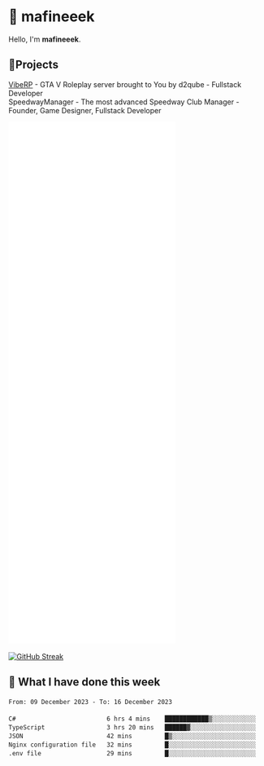 # 👋 mafineeek
Hello, I'm **mafineeek**.

## 📝Projects

[VibeRP](https://v-rp.pl) - GTA V Roleplay server brought to You by d2qube - Fullstack Developer<br/>
SpeedwayManager - The most advanced Speedway Club Manager - Founder, Game Designer, Fullstack Developer


![](./github-metrics.svg)

[![GitHub Streak](https://streak-stats.demolab.com/?user=mafineeek)](https://git.io/streak-stats)

## 📰 What I have done this week
<!--START_SECTION:waka-->

```txt
From: 09 December 2023 - To: 16 December 2023

C#                         6 hrs 4 mins    ████████████▒░░░░░░░░░░░░   49.39 %
TypeScript                 3 hrs 20 mins   ██████▓░░░░░░░░░░░░░░░░░░   27.13 %
JSON                       42 mins         █▒░░░░░░░░░░░░░░░░░░░░░░░   05.76 %
Nginx configuration file   32 mins         █░░░░░░░░░░░░░░░░░░░░░░░░   04.34 %
.env file                  29 mins         █░░░░░░░░░░░░░░░░░░░░░░░░   04.03 %
```

<!--END_SECTION:waka-->
